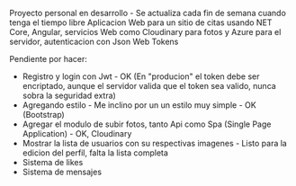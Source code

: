 Proyecto personal en desarrollo - Se actualiza cada fin de semana cuando tenga el tiempo libre
Aplicacion Web para un sitio de citas usando NET Core, Angular, servicios Web como Cloudinary para fotos y Azure 
para el servidor, autenticacion con Json Web Tokens

Pendiente por hacer:
  - Registro y login con Jwt - OK (En "producion" el token debe ser encriptado, aunque el servidor valida que el token sea
      valido, nunca sobra la seguridad extra)
  - Agregando estilo - Me inclino por un un estilo muy simple - OK (Bootstrap)
  - Agregar el modulo de subir fotos, tanto Api como Spa (Single Page Application) - OK, Cloudinary
  - Mostrar la lista de usuarios con su respectivas imagenes - Listo para la edicion del perfil, falta la lista completa
  - Sistema de likes
  - Sistema de mensajes
